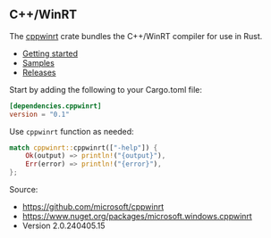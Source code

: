 ## C++/WinRT

The [cppwinrt](https://crates.io/crates/cppwinrt) crate bundles the C++/WinRT compiler for use in Rust.

* [Getting started](https://kennykerr.ca/rust-getting-started/)
* [Samples](https://github.com/microsoft/windows-rs/tree/0.58.0/crates/samples)
* [Releases](https://github.com/microsoft/windows-rs/releases)

Start by adding the following to your Cargo.toml file:

```toml
[dependencies.cppwinrt]
version = "0.1"
```

Use `cppwinrt` function as needed:

```rust
match cppwinrt::cppwinrt(["-help"]) {
    Ok(output) => println!("{output}"),
    Err(error) => println!("{error}"),
};
```

Source:

* <https://github.com/microsoft/cppwinrt>
* <https://www.nuget.org/packages/microsoft.windows.cppwinrt>
* Version 2.0.240405.15
